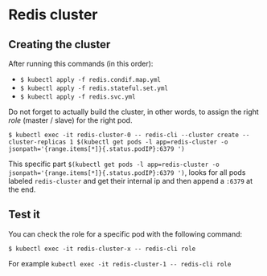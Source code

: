 # Redis cluster

## Creating the cluster
After running this commands (in this order):

- `$ kubectl apply -f redis.condif.map.yml`
- `$ kubectl apply -f redis.stateful.set.yml`
- `$ kubectl apply -f redis.svc.yml`

Do not forget to actually build the cluster, in other words, to assign the right *role* (master / slave)
for the right pod.

```
$ kubectl exec -it redis-cluster-0 -- redis-cli --cluster create --cluster-replicas 1 $(kubectl get pods -l app=redis-cluster -o jsonpath='{range.items[*]}{.status.podIP}:6379 ')
```

This specific part `$(kubectl get pods -l app=redis-cluster -o jsonpath='{range.items[*]}{.status.podIP}:6379 ')`,
looks for all pods labeled `redis-cluster` and get their internal ip and then append a `:6379` at the end.

## Test it

You can check the role for a specific pod with the following command:
```
$ kubectl exec -it redis-cluster-x -- redis-cli role
```

For example `kubectl exec -it redis-cluster-1 -- redis-cli role`